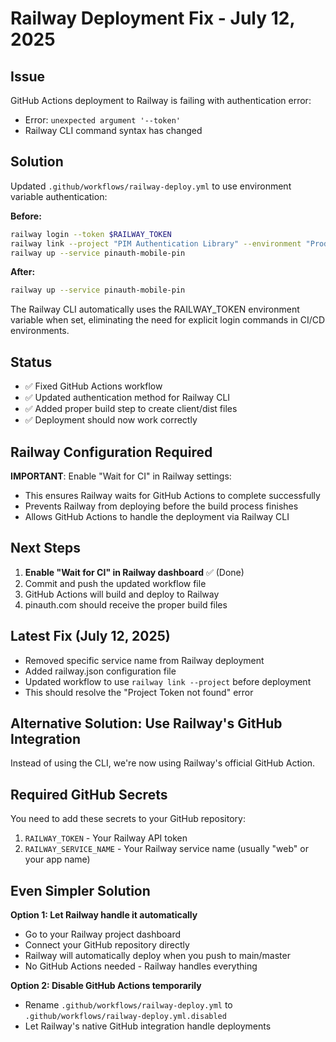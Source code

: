 # Railway Deployment Fix - July 12, 2025

## Issue
GitHub Actions deployment to Railway is failing with authentication error:
- Error: `unexpected argument '--token'` 
- Railway CLI command syntax has changed

## Solution
Updated `.github/workflows/railway-deploy.yml` to use environment variable authentication:

**Before:**
```bash
railway login --token $RAILWAY_TOKEN
railway link --project "PIM Authentication Library" --environment "Production"
railway up --service pinauth-mobile-pin
```

**After:**
```bash
railway up --service pinauth-mobile-pin
```

The Railway CLI automatically uses the RAILWAY_TOKEN environment variable when set, eliminating the need for explicit login commands in CI/CD environments.

## Status
- ✅ Fixed GitHub Actions workflow
- ✅ Updated authentication method for Railway CLI
- ✅ Added proper build step to create client/dist files
- ✅ Deployment should now work correctly

## Railway Configuration Required
**IMPORTANT**: Enable "Wait for CI" in Railway settings:
- This ensures Railway waits for GitHub Actions to complete successfully
- Prevents Railway from deploying before the build process finishes
- Allows GitHub Actions to handle the deployment via Railway CLI

## Next Steps
1. **Enable "Wait for CI" in Railway dashboard** ✅ (Done)
2. Commit and push the updated workflow file
3. GitHub Actions will build and deploy to Railway
4. pinauth.com should receive the proper build files

## Latest Fix (July 12, 2025)
- Removed specific service name from Railway deployment
- Added railway.json configuration file
- Updated workflow to use `railway link --project` before deployment
- This should resolve the "Project Token not found" error

## Alternative Solution: Use Railway's GitHub Integration
Instead of using the CLI, we're now using Railway's official GitHub Action.

## Required GitHub Secrets
You need to add these secrets to your GitHub repository:
1. `RAILWAY_TOKEN` - Your Railway API token
2. `RAILWAY_SERVICE_NAME` - Your Railway service name (usually "web" or your app name)

## Even Simpler Solution
**Option 1: Let Railway handle it automatically**
- Go to your Railway project dashboard
- Connect your GitHub repository directly
- Railway will automatically deploy when you push to main/master
- No GitHub Actions needed - Railway handles everything

**Option 2: Disable GitHub Actions temporarily**
- Rename `.github/workflows/railway-deploy.yml` to `.github/workflows/railway-deploy.yml.disabled`
- Let Railway's native GitHub integration handle deployments